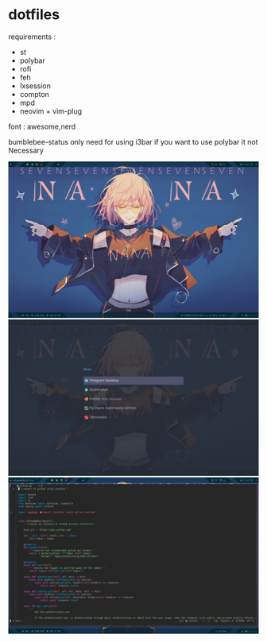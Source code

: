 # dotfiles
requirements : 

- st
- polybar
- rofi
- feh
- lxsession
- compton
- mpd
- neovim + vim-plug
    
    
 
 font : awesome,nerd
  
 bumblebee-status only need for using i3bar if you want to use polybar it not Necessary


 ![image](./wallpaper/dotfiles-1.png)
 ![image](./wallpaper/dotfiles-2.png)
 ![image](./wallpaper/dotfiles-3.png)
